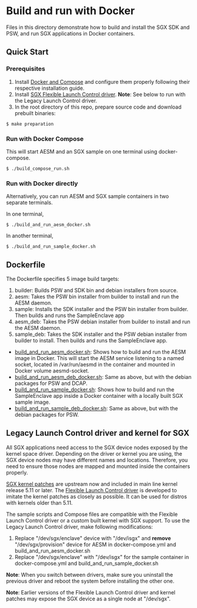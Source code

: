 # Build and run with Docker

Files in this directory demonstrate how to build and install the SGX SDK and PSW, and run SGX applications in Docker containers.

## Quick Start

###  Prerequisites
1. Install [Docker and Compose](https://docs.docker.com/) and configure them properly following their respective installation guide.
2. Install [SGX Flexible Launch Control driver](https://github.com/intel/SGXDataCenterAttestationPrimitives/tree/master/driver/linux). **Note**: See below to run with the Legacy Launch Control driver.
3. In the root directory of this repo, prepare source code and download prebuilt binaries:
```
$ make preparation
```

### Run with Docker Compose
This will start AESM and an SGX sample on one terminal using docker-compose.
```
$ ./build_compose_run.sh
```

### Run with Docker directly

Alternatively, you can run AESM and SGX sample containers in two separate terminals.

In one terminal,
```
$ ./build_and_run_aesm_docker.sh
```
In another terminal,
```
$ ./build_and_run_sample_docker.sh
```

## Dockerfile

The Dockerfile specifies 5 image build targets:
1. builder: Builds PSW and SDK bin and debian installers from source.
2. aesm: Takes the PSW bin installer from builder to install and run the AESM daemon.
3. sample: Installs the SDK installer and the PSW bin installer from builder. Then builds and runs the SampleEnclave app
4. aesm_deb: Takes the PSW debian installer from builder to install and run the AESM daemon.
5. sample_deb: Takes the SDK installer and the PSW debian installer from builder to install. Then builds and runs the SampleEnclave app.

- [build_and_run_aesm_docker.sh](./build_and_run_aesm_docker.sh): Shows how to build and run the AESM image in Docker. This will start the AESM service listening to a named socket, located in /var/run/aesmd in the container and mounted in Docker volume aesmd-socket.
- [build_and_run_aesm_deb_docker.sh](./build_and_run_aesm_deb_docker.sh): Same as above, but with the debian packages for PSW and DCAP.
- [build_and_run_sample_docker.sh](./build_and_run_sample_docker.sh): Shows how to build and run the SampleEnclave app inside a Docker container with a locally built SGX sample image.
- [build_and_run_sample_deb_docker.sh](./build_and_run_sample_deb_docker.sh): Same as above, but with the debian packages for PSW.

## Legacy Launch Control driver and kernel for SGX

All SGX applications need access to the SGX device nodes exposed by the kernel space driver. Depending on the driver or kernel you are using, the SGX device nodes may have different names and locations. Therefore, you need to ensure those nodes are mapped and mounted inside the containers properly.


[SGX kernel patches](https://git.kernel.org/pub/scm/linux/kernel/git/tip/tip.git/log/?h=x86/sgx) are upstream now and included in main line kernel release 5.11 or later.
The [Flexible Launch Control driver](https://github.com/intel/SGXDataCenterAttestationPrimitives/tree/master/driver) is developed to imitate the kernel patches as closely as possible. It can be used for distros with kernels older than 5.11.

The sample scripts and Compose files are compatible with the Flexible Launch Control driver or a custom built kernel with SGX support. To use the Legacy Launch Control driver, make following modifications:
1. Replace "/dev/sgx/enclave" device with "/dev/isgx" and **remove** "/dev/sgx/provision" device for AESM in docker-compose.yml and build_and_run_aesm_docker.sh
2. Replace "/dev/sgx/enclave" with "/dev/isgx" for the sample container in docker-compose.yml and build_and_run_sample_docker.sh

**Note**: When you switch between drivers, make sure you uninstall the previous driver and reboot the system before installing the other one.

**Note**: Earlier versions of the Flexible Launch Control driver and kernel patches may expose the SGX device as a single node at "/dev/sgx".
